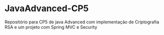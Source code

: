 # JavaAdvanced-CP5
Repositório para CP5 de java Advanced com implementação de Criptografia RSA e um projeto com Spring MVC e Security

